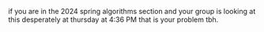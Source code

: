 if you are in the 2024 spring algorithms section and your group is looking at this desperately at thursday at 4:36 PM that is your problem tbh.
